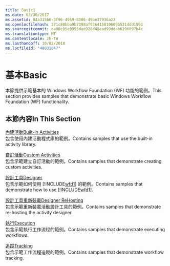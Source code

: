 ```yaml
---
title: Basic1
ms.date: 03/30/2017
ms.assetid: 84a315b6-3f96-4959-8306-49be37936a23
ms.openlocfilehash: 371c80bba9b7398af936415819609b531ddd1593
ms.sourcegitcommit: ea00c05e0995dae928d48ead99ddab6296097b4c
ms.translationtype: MT
ms.contentlocale: zh-TW
ms.lasthandoff: 10/02/2018
ms.locfileid: "48031847"
---
```

# <a name="basic"></a><span data-ttu-id="84045-102">基本</span><span class="sxs-lookup"><span data-stu-id="84045-102">Basic</span></span>
<span data-ttu-id="84045-103">本節提供示範基本的 Windows Workflow Foundation (WF) 功能的範例。</span><span class="sxs-lookup"><span data-stu-id="84045-103">This section provides samples that demonstrate basic Windows Workflow Foundation (WF) functionality.</span></span>  
  
## <a name="in-this-section"></a><span data-ttu-id="84045-104">本節內容</span><span class="sxs-lookup"><span data-stu-id="84045-104">In This Section</span></span>  
 [<span data-ttu-id="84045-105">內建活動</span><span class="sxs-lookup"><span data-stu-id="84045-105">Built-in Activities</span></span>](../../../../docs/framework/windows-workflow-foundation/samples/built-in-activities.md)  
 <span data-ttu-id="84045-106">包含使用內建活動程式庫的範例。</span><span class="sxs-lookup"><span data-stu-id="84045-106">Contains samples that use the built-in activity library.</span></span>  
  
 [<span data-ttu-id="84045-107">自訂活動</span><span class="sxs-lookup"><span data-stu-id="84045-107">Custom Activities</span></span>](../../../../docs/framework/windows-workflow-foundation/samples/custom-activities.md)  
 <span data-ttu-id="84045-108">包含示範建立自訂活動的範例。</span><span class="sxs-lookup"><span data-stu-id="84045-108">Contains samples that demonstrate creating custom activities.</span></span>  
  
 [<span data-ttu-id="84045-109">設計工具</span><span class="sxs-lookup"><span data-stu-id="84045-109">Designer</span></span>](../../../../docs/framework/windows-workflow-foundation/samples/designer.md)  
 <span data-ttu-id="84045-110">包含示範如何使用 [!INCLUDE[wfd1](../../../../includes/wfd1-md.md)] 的範例。</span><span class="sxs-lookup"><span data-stu-id="84045-110">Contains samples that demonstrate how to use [!INCLUDE[wfd1](../../../../includes/wfd1-md.md)].</span></span>  
  
 [<span data-ttu-id="84045-111">設計工具重新裝載</span><span class="sxs-lookup"><span data-stu-id="84045-111">Designer ReHosting</span></span>](../../../../docs/framework/windows-workflow-foundation/samples/designer-rehosting.md)  
 <span data-ttu-id="84045-112">包含示範重新裝載活動設計工具的範例。</span><span class="sxs-lookup"><span data-stu-id="84045-112">Contains samples that demonstrate re-hosting the activity designer.</span></span>  
  
 [<span data-ttu-id="84045-113">執行</span><span class="sxs-lookup"><span data-stu-id="84045-113">Execution</span></span>](../../../../docs/framework/windows-workflow-foundation/samples/execution.md)  
 <span data-ttu-id="84045-114">包含示範執行工作流程的範例。</span><span class="sxs-lookup"><span data-stu-id="84045-114">Contains samples that demonstrate executing workflows.</span></span>
  
 [<span data-ttu-id="84045-115">追蹤</span><span class="sxs-lookup"><span data-stu-id="84045-115">Tracking</span></span>](../../../../docs/framework/windows-workflow-foundation/samples/tracking.md)  
 <span data-ttu-id="84045-116">包含示範工作流程追蹤的範例。</span><span class="sxs-lookup"><span data-stu-id="84045-116">Contains samples that demonstrate workflow tracking.</span></span>